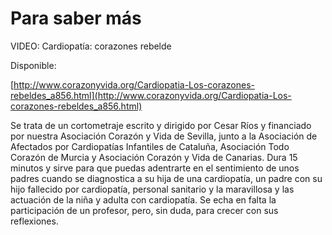 # Para saber más

VIDEO: Cardiopatía: corazones rebelde

Disponible:

[http://www.corazonyvida.org/Cardiopatia-Los-corazones-rebeldes_a856.html](http://www.corazonyvida.org/Cardiopatia-Los-corazones-rebeldes_a856.html)  

Se trata de un cortometraje escrito y dirigido por Cesar Ríos y financiado por nuestra Asociación Corazón y Vida de Sevilla, junto a la Asociación de Afectados por Cardiopatías Infantiles de Cataluña, Asociación Todo Corazón de Murcia y Asociación Corazón y Vida de Canarias. Dura 15 minutos y sirve para que puedas adentrarte en el sentimiento de unos padres cuando se diagnostica a su hija de una cardiopatía, un padre con su hijo fallecido por cardiopatía, personal sanitario y la maravillosa y las actuación de la niña y adulta con cardiopatía. Se echa en falta la participación de un profesor, pero, sin duda, para crecer con sus reflexiones.